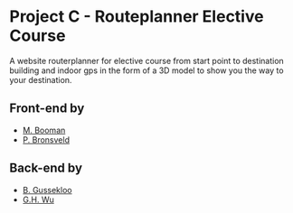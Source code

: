 # Project C - Routeplanner Elective Course
A website routerplanner for elective course from start point to destination building and indoor gps in the form of a 3D model to show you the way to your destination.

## Front-end by
* [M. Booman](https://github.com/Matthbo)
* [P. Bronsveld](https://github.com/Pedro-Bronsveld)

## Back-end by
* [B. Gussekloo](https://github.com/Bramgus12)
* [G.H. Wu](https://github.com/guanhaowu)
